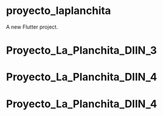 # proyecto_laplanchita

A new Flutter project.
# Proyecto_La_Planchita_DIIN_3
# Proyecto_La_Planchita_DIIN_4
# Proyecto_La_Planchita_DIIN_4
